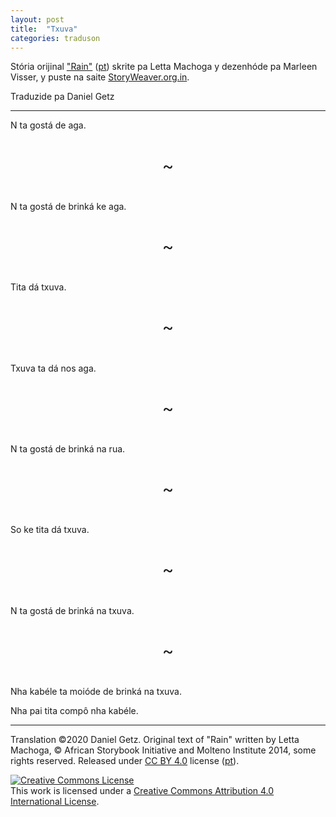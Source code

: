 ```yaml
---
layout: post
title:  "Txuva"
categories: traduson
---
```


Stória orijinal ["Rain"](https://storyweaver.org.in/stories/15212-rain)
([pt](https://storyweaver.org.in/stories/20678-chuva))
skrite pa Letta Machoga y dezenhóde pa Marleen Visser, y puste na saite [StoryWeaver.org.in](https://storyweaver.org.in/).

Traduzide pa Daniel Getz

<style>
  .pagesep {
    text-align: center;
    font-size: 200%;
    padding: 5%;
  }
</style>

---

N ta gostá de aga.

<div class="pagesep">~</div>

N ta gostá de brinká ke aga.

<div class="pagesep">~</div>

Tita dá txuva.

<div class="pagesep">~</div>

Txuva ta dá nos aga.

<div class="pagesep">~</div>

N ta gostá de brinká na rua.

<div class="pagesep">~</div>

So ke tita dá txuva.

<div class="pagesep">~</div>

N ta gostá de brinká na txuva.

<div class="pagesep">~</div>

Nha kabéle ta moióde de brinká na txuva.

Nha pai tita compô nha kabéle.

---

Translation ©2020 Daniel Getz.
Original text of "Rain" written by Letta Machoga, © African Storybook Initiative and Molteno Institute 2014, some rights reserved.
Released under [CC BY 4.0](https://creativecommons.org/licenses/by/4.0/) license ([pt](https://creativecommons.org/licenses/by/4.0/deed.pt)).

<a rel="license" href="http://creativecommons.org/licenses/by/4.0/"><img alt="Creative Commons License" style="border-width:0" src="https://i.creativecommons.org/l/by/4.0/88x31.png" /></a><br />This work is licensed under a <a rel="license" href="http://creativecommons.org/licenses/by/4.0/">Creative Commons Attribution 4.0 International License</a>.
